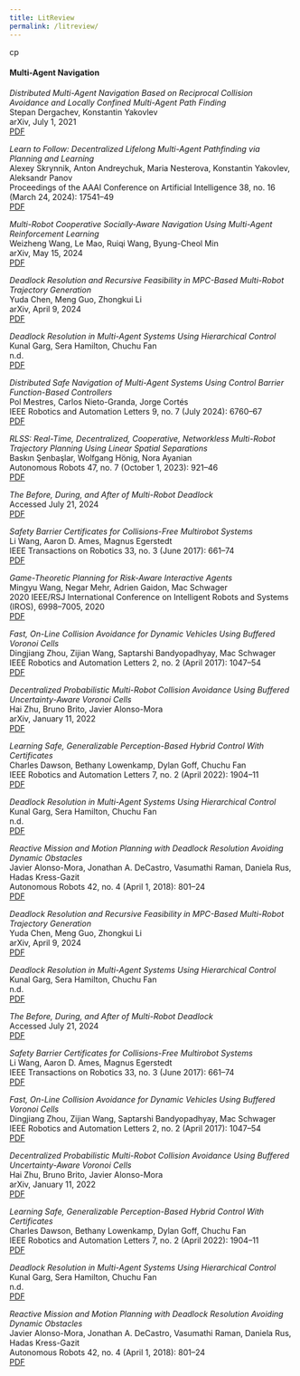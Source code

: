 ```yaml
---
title: LitReview
permalink: /litreview/
---
```


<!-- For those interested in numbers, see Rohan's [google scholar citations profile](https://scholar.google.com/citations?user=uOIgTt8AAAAJ&hl=). -->
<!-- <hr> -->
cp

<h4>Multi-Agent Navigation</h4>

_Distributed Multi-Agent Navigation Based on Reciprocal Collision Avoidance and Locally Confined Multi-Agent Path Finding_<br>
Stepan Dergachev, Konstantin Yakovlev<br>
arXiv, July 1, 2021<br>
[PDF](http://arxiv.org/abs/2107.00246)

_Learn to Follow: Decentralized Lifelong Multi-Agent Pathfinding via Planning and Learning_<br>
Alexey Skrynnik, Anton Andreychuk, Maria Nesterova, Konstantin Yakovlev, Aleksandr Panov<br>
Proceedings of the AAAI Conference on Artificial Intelligence 38, no. 16 (March 24, 2024): 17541–49<br>
[PDF](https://doi.org/10.1609/aaai.v38i16.29704)

_Multi-Robot Cooperative Socially-Aware Navigation Using Multi-Agent Reinforcement Learning_<br>
Weizheng Wang, Le Mao, Ruiqi Wang, Byung-Cheol Min<br>
arXiv, May 15, 2024<br>
[PDF](http://arxiv.org/abs/2309.15234)

_Deadlock Resolution and Recursive Feasibility in MPC-Based Multi-Robot Trajectory Generation_<br>
Yuda Chen, Meng Guo, Zhongkui Li<br>
arXiv, April 9, 2024<br>
[PDF](https://doi.org/10.48550/arXiv.2202.06071)

_Deadlock Resolution in Multi-Agent Systems Using Hierarchical Control_<br>
Kunal Garg, Sera Hamilton, Chuchu Fan<br>
n.d.<br>
[PDF](https://arxiv.org)

_Distributed Safe Navigation of Multi-Agent Systems Using Control Barrier Function-Based Controllers_<br>
Pol Mestres, Carlos Nieto-Granda, Jorge Cortés<br>
IEEE Robotics and Automation Letters 9, no. 7 (July 2024): 6760–67<br>
[PDF](https://doi.org/10.1109/LRA.2024.3414268)

_RLSS: Real-Time, Decentralized, Cooperative, Networkless Multi-Robot Trajectory Planning Using Linear Spatial Separations_<br>
Baskın Şenbaşlar, Wolfgang Hönig, Nora Ayanian<br>
Autonomous Robots 47, no. 7 (October 1, 2023): 921–46<br>
[PDF](https://doi.org/10.1007/s10514-023-10104-w)

_The Before, During, and After of Multi-Robot Deadlock_<br>
Accessed July 21, 2024<br>
[PDF](https://doi.org/10.1177/02783649221074718)

_Safety Barrier Certificates for Collisions-Free Multirobot Systems_<br>
Li Wang, Aaron D. Ames, Magnus Egerstedt<br>
IEEE Transactions on Robotics 33, no. 3 (June 2017): 661–74<br>
[PDF](https://doi.org/10.1109/TRO.2017.2659727)

_Game-Theoretic Planning for Risk-Aware Interactive Agents_<br>
Mingyu Wang, Negar Mehr, Adrien Gaidon, Mac Schwager<br>
2020 IEEE/RSJ International Conference on Intelligent Robots and Systems (IROS), 6998–7005, 2020<br>
[PDF](https://doi.org/10.1109/IROS45743.2020.9341137)

_Fast, On-Line Collision Avoidance for Dynamic Vehicles Using Buffered Voronoi Cells_<br>
Dingjiang Zhou, Zijian Wang, Saptarshi Bandyopadhyay, Mac Schwager<br>
IEEE Robotics and Automation Letters 2, no. 2 (April 2017): 1047–54<br>
[PDF](https://doi.org/10.1109/LRA.2017.2656241)

_Decentralized Probabilistic Multi-Robot Collision Avoidance Using Buffered Uncertainty-Aware Voronoi Cells_<br>
Hai Zhu, Bruno Brito, Javier Alonso-Mora<br>
arXiv, January 11, 2022<br>
[PDF](https://doi.org/10.48550/arXiv.2201.04012)

_Learning Safe, Generalizable Perception-Based Hybrid Control With Certificates_<br>
Charles Dawson, Bethany Lowenkamp, Dylan Goff, Chuchu Fan<br>
IEEE Robotics and Automation Letters 7, no. 2 (April 2022): 1904–11<br>
[PDF](https://doi.org/10.1109/LRA.2022.3141657)

_Deadlock Resolution in Multi-Agent Systems Using Hierarchical Control_<br>
Kunal Garg, Sera Hamilton, Chuchu Fan<br>
n.d.<br>
[PDF](https://arxiv.org)

_Reactive Mission and Motion Planning with Deadlock Resolution Avoiding Dynamic Obstacles_<br>
Javier Alonso-Mora, Jonathan A. DeCastro, Vasumathi Raman, Daniela Rus, Hadas Kress-Gazit<br>
Autonomous Robots 42, no. 4 (April 1, 2018): 801–24<br>
[PDF](https://doi.org/10.1007/s10514-017-9665-6)

_Deadlock Resolution and Recursive Feasibility in MPC-Based Multi-Robot Trajectory Generation_<br>
Yuda Chen, Meng Guo, Zhongkui Li<br>
arXiv, April 9, 2024<br>
[PDF](https://doi.org/10.48550/arXiv.2202.06071)

_Deadlock Resolution in Multi-Agent Systems Using Hierarchical Control_<br>
Kunal Garg, Sera Hamilton, Chuchu Fan<br>
n.d.<br>
[PDF](https://arxiv.org)

_The Before, During, and After of Multi-Robot Deadlock_<br>
Accessed July 21, 2024<br>
[PDF](https://doi.org/10.1177/02783649221074718)

_Safety Barrier Certificates for Collisions-Free Multirobot Systems_<br>
Li Wang, Aaron D. Ames, Magnus Egerstedt<br>
IEEE Transactions on Robotics 33, no. 3 (June 2017): 661–74<br>
[PDF](https://doi.org/10.1109/TRO.2017.2659727)

_Fast, On-Line Collision Avoidance for Dynamic Vehicles Using Buffered Voronoi Cells_<br>
Dingjiang Zhou, Zijian Wang, Saptarshi Bandyopadhyay, Mac Schwager<br>
IEEE Robotics and Automation Letters 2, no. 2 (April 2017): 1047–54<br>
[PDF](https://doi.org/10.1109/LRA.2017.2656241)

_Decentralized Probabilistic Multi-Robot Collision Avoidance Using Buffered Uncertainty-Aware Voronoi Cells_<br>
Hai Zhu, Bruno Brito, Javier Alonso-Mora<br>
arXiv, January 11, 2022<br>
[PDF](https://doi.org/10.48550/arXiv.2201.04012)

_Learning Safe, Generalizable Perception-Based Hybrid Control With Certificates_<br>
Charles Dawson, Bethany Lowenkamp, Dylan Goff, Chuchu Fan<br>
IEEE Robotics and Automation Letters 7, no. 2 (April 2022): 1904–11<br>
[PDF](https://doi.org/10.1109/LRA.2022.3141657)

_Deadlock Resolution in Multi-Agent Systems Using Hierarchical Control_<br>
Kunal Garg, Sera Hamilton, Chuchu Fan<br>
n.d.<br>
[PDF](https://arxiv.org)

_Reactive Mission and Motion Planning with Deadlock Resolution Avoiding Dynamic Obstacles_<br>
Javier Alonso-Mora, Jonathan A. DeCastro, Vasumathi Raman, Daniela Rus, Hadas Kress-Gazit<br>
Autonomous Robots 42, no. 4 (April 1, 2018): 801–24<br>
[PDF](https://doi.org/10.1007/s10514-017-9665-6)